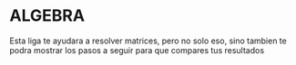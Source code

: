 # ALGEBRA
Esta liga te ayudara a resolver matrices, pero no solo eso, sino tambien te podra mostrar los pasos a seguir para que compares tus resultados
